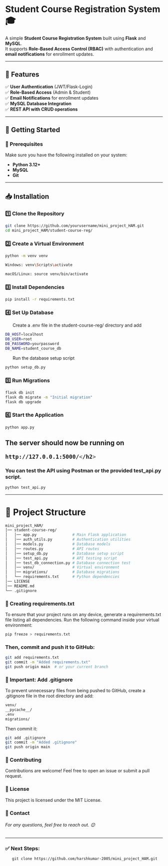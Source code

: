 # Student Course Registration System 🎓

A simple **Student Course Registration System** built using **Flask** and **MySQL**.  
It supports **Role-Based Access Control (RBAC)** with authentication and **email notifications** for enrollment updates.  

---

## 📌 Features
✅ **User Authentication** (JWT/Flask-Login)  
✅ **Role-Based Access** (Admin & Student)  
✅ **Email Notifications** for enrollment updates  
✅ **MySQL Database Integration**  
✅ **REST API with CRUD operations**  

---

## 🚀 Getting Started

### 📂 Prerequisites
Make sure you have the following installed on your system:  
- **Python 3.12+**
- **MySQL**
- **Git**

---

## 📥 Installation

### 1️⃣ Clone the Repository
```sh
git clone https://github.com/yourusername/mini_project_HAM.git
cd mini_project_HAM/student-course-reg/
```
### 2️⃣ Create a Virtual Environment
```sh
python -m venv venv
```
```sh
Windows: venv\Scripts\activate
```
```sh
macOS/Linux: source venv/bin/activate
```
### 3️⃣ Install Dependencies
```sh
pip install -r requirements.txt
```
### 4️⃣ Set Up Database
<ol>Create a .env file in the student-course-reg/ directory and add </ol>

```sh
DB_HOST=localhost
DB_USER=root
DB_PASSWORD=yourpassword
DB_NAME=student_course_db
```
<ol>Run the database setup script</ol>

```sh
python setup_db.py
```

### 5️⃣ Run Migrations

```sh
flask db init
flask db migrate -m "Initial migration"
flask db upgrade
```
### 6️⃣ Start the Application

```sh
python app.py
```

<h2>The server should now be running on 
  
  ```sh
  http://127.0.0.1:5000/</h2>
```

<h3>You can test the API using Postman or the provided test_api.py script.</h3>

```sh
python test_api.py
```
<hr>
<h1>📂 Project Structure</h1>

```sh
mini_project_HAM/
│── student-course-reg/
│   │── app.py                # Main Flask application
│   │── auth_utils.py         # Authentication utilities
│   │── models.py             # Database models
│   │── routes.py             # API routes
│   │── setup_db.py           # Database setup script
│   │── test_api.py           # API testing script
│   │── test_db_connection.py # Database connection test
│   │── venv/                 # Virtual environment
│   │── migrations/           # Database migrations
│   └── requirements.txt      # Python dependencies
│── LICENSE
│── README.md
└── .gitignore
```
### 📝 Creating requirements.txt
<p>To ensure that your project runs on any device, generate a requirements.txt file listing all dependencies.
Run the following command inside your virtual environment:</p>

```sh
pip freeze > requirements.txt
```
<h3>Then, commit and push it to GitHub:</h3>

```sh
git add requirements.txt
git commit -m "Added requirements.txt"
git push origin main  # or your current branch
```

### 🛑 Important: Add .gitignore
<p>To prevent unnecessary files from being pushed to GitHub, create a .gitignore file in the root directory and add:</p>

```sh
venv/
__pycache__/
.env
migrations/
```
<p>Then commit it:</p>

```sh
git add .gitignore
git commit -m "Added .gitignore"
git push origin main
```

### 🤝 Contributing
<p>
  Contributions are welcome!
Feel free to open an issue or submit a pull request.
</p>

### 📜 License
<p>
  This project is licensed under the MIT License.
</p>

### 📧 Contact
<h6>For any questions, feel free to reach out. 😊</h6>

---

### ✅ Next Steps: 
```
   git clone https://github.com/harshkumar-2005/mini_project_HAM.git
```





